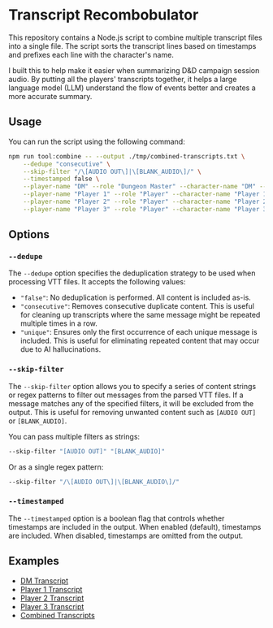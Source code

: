 # Transcript Recombobulator

This repository contains a Node.js script to combine multiple transcript files into a single file. The script sorts the transcript lines based on timestamps and prefixes each line with the character's name.

I built this to help make it easier when summarizing D&D campaign session audio. By putting all the players' transcripts together, it helps a large language model (LLM) understand the flow of events better and creates a more accurate summary.

## Usage

You can run the script using the following command:

```bash
npm run tool:combine -- --output ./tmp/combined-transcripts.txt \
    --dedupe "consecutive" \
    --skip-filter "/\[AUDIO OUT\]|\[BLANK_AUDIO\]/" \
    --timestamped false \
    --player-name "DM" --role "Dungeon Master" --character-name "DM" --character-description "DM for the campaign" --transcript "./tmp/dm-transcript.vtt" \
    --player-name "Player 1" --role "Player" --character-name "Player 1" --character-description "Fighter" --transcript "./tmp/player-1-transcript.vtt" \
    --player-name "Player 2" --role "Player" --character-name "Player 2" --character-description "Ranger" --transcript "./tmp/player-2-transcript.vtt" \
    --player-name "Player 3" --role "Player" --character-name "Player 3" --character-description "Wizard" --transcript "./tmp/player-3-transcript.vtt"
```

## Options

### `--dedupe`

The `--dedupe` option specifies the deduplication strategy to be used when processing VTT files. It accepts the following values:

- `"false"`: No deduplication is performed. All content is included as-is.
- `"consecutive"`: Removes consecutive duplicate content. This is useful for cleaning up transcripts where the same message might be repeated multiple times in a row.
- `"unique"`: Ensures only the first occurrence of each unique message is included. This is useful for eliminating repeated content that may occur due to AI hallucinations.

### `--skip-filter`

The `--skip-filter` option allows you to specify a series of content strings or regex patterns to filter out messages from the parsed VTT files. If a message matches any of the specified filters, it will be excluded from the output. This is useful for removing unwanted content such as `[AUDIO OUT]` or `[BLANK_AUDIO]`.

You can pass multiple filters as strings:

```bash
--skip-filter "[AUDIO OUT]" "[BLANK_AUDIO]"
```

Or as a single regex pattern:

```bash
--skip-filter "/\[AUDIO OUT\]|\[BLANK_AUDIO\]/"
```

### `--timestamped`

The `--timestamped` option is a boolean flag that controls whether timestamps are included in the output. When enabled (default), timestamps are included. When disabled, timestamps are omitted from the output.

## Examples

- [DM Transcript](../tmp/dm-transcript.vtt)
- [Player 1 Transcript](../tmp/player-1-transcript.vtt)
- [Player 2 Transcript](../tmp/player-2-transcript.vtt)
- [Player 3 Transcript](../tmp/player-3-transcript.vtt)
- [Combined Transcripts](../tmp/combined-transcripts.txt)
